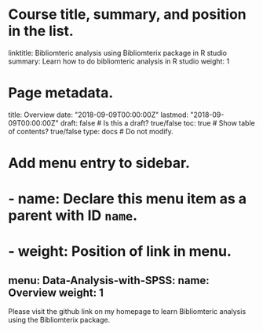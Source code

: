 # Course title, summary, and position in the list.
linktitle: Bibliomteric analysis using Bibliomterix package in R studio
summary: Learn how to do bibliomteric analysis in R studio
weight: 1

# Page metadata.
title: Overview
date: "2018-09-09T00:00:00Z"
lastmod: "2018-09-09T00:00:00Z"
draft: false  # Is this a draft? true/false
toc: true  # Show table of contents? true/false
type: docs  # Do not modify.

# Add menu entry to sidebar.
# - name: Declare this menu item as a parent with ID `name`.
# - weight: Position of link in menu.
menu:
  Data-Analysis-with-SPSS:
    name: Overview
    weight: 1
---
Please visit the github link on my homepage to learn Bibliomteric analysis using the Bibliomterix package.
